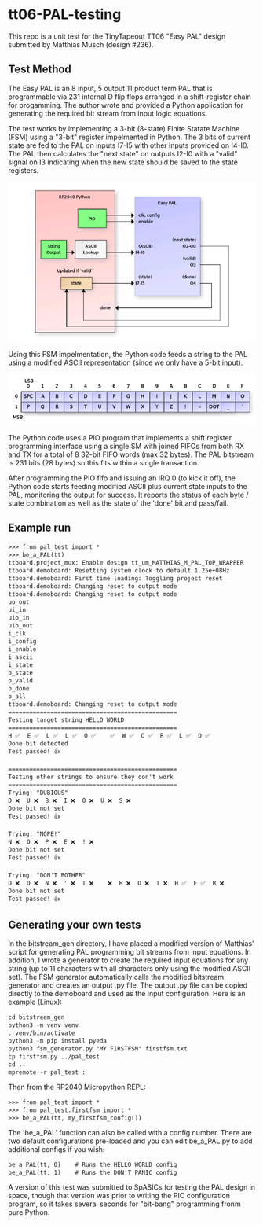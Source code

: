 # tt06-PAL-testing

This repo is a unit test for the TinyTapeout TT06 "Easy PAL" design submitted 
by Matthias Musch (design #236).  

## Test Method

The Easy PAL is an 8 input, 5 output 11 product term PAL that is programmable 
via 231 internal D flip flops arranged in a shift-register chain for progamming.
The author wrote and provided a Python application for generating the required bit
stream from input logic equations.  

The test works by implementing a 3-bit (8-state) Finite Statate Machine (FSM) using
a "3-bit" register impelmented in Python.  The 3 bits of current state are fed to the
PAL on inputs I7-I5 with other inputs provided on I4-I0.  The PAL then calculates the
"next state" on outputs I2-I0 with a "valid" signal on I3 indicating when the new
state should be saved to the state registers.  

![](diagrams/block_diagram.png)

Using this FSM impelmentation, the Python code feeds a string to the PAL using a modified
ASCII representation (since we only have a 5-bit input).

![](diagrams/modified_ascii.png)

The Python code uses a PIO program that implements a shift register programming interface
using a single SM with joined FIFOs from both RX and TX for a total of 8 32-bit FIFO words
(max 32 bytes).  The PAL bitstream is 231 bits (28 bytes) so this fits within a single
transaction.

After programming the PIO fifo and issuing an IRQ 0 (to kick it off), the Python code
starts feeding modified ASCII plus current state inputs to the PAL, monitoring the output
for success.  It reports the status of each byte / state combination as well as the state
of the 'done' bit and pass/fail.

## Example run
    >>> from pal_test import *
    >>> be_a_PAL(tt)
    ttboard.project_mux: Enable design tt_um_MATTHIAS_M_PAL_TOP_WRAPPER
    ttboard.demoboard: Resetting system clock to default 1.25e+08Hz
    ttboard.demoboard: First time loading: Toggling project reset
    ttboard.demoboard: Changing reset to output mode
    ttboard.demoboard: Changing reset to output mode
    uo_out
    ui_in
    uio_in
    uio_out
    i_clk
    i_config
    i_enable
    i_ascii
    i_state
    o_state
    o_valid
    o_done
    o_all
    ttboard.demoboard: Changing reset to output mode
    ================================================
    Testing target string HELLO WORLD
    ================================================
    H ✅  E ✅  L ✅  L ✅  O ✅    ✅  W ✅  O ✅  R ✅  L ✅  D ✅
    Done bit detected
    Test passed! 👍

    ================================================
    Testing other strings to ensure they don't work
    ================================================
    Trying: "DUBIOUS"
    D ❌  U ❌  B ❌  I ❌  O ❌  U ❌  S ❌
    Done bit not set
    Test passed! 👍

    Trying: "NOPE!"
    N ❌  O ❌  P ❌  E ❌  ! ❌
    Done bit not set
    Test passed! 👍

    Trying: "DON'T BOTHER"
    D ❌  O ❌  N ❌  ' ❌  T ❌    ❌  B ❌  O ❌  T ❌  H ✅  E ✅  R ❌
    Done bit not set
    Test passed! 👍

## Generating your own tests

In the bitstream_gen directory, I have placed a modified version of Matthias' 
script for generating PAL programming bit streams from input equations.  In 
addition, I wrote a generator to create the required input equations for any
string (up to 11 characters with all characters only using the modified ASCII
set).  The FSM generator automatically calls the modified bitstream generator
and creates an output .py file.  The output .py file can be copied directly to
the demoboard and used as the input configuration. Here is an example (Linux):

    cd bitstream_gen
    python3 -m venv venv
    . venv/bin/activate
    python3 -m pip install pyeda
    python3 fsm_generator.py "MY FIRSTFSM" firstfsm.txt
    cp firstfsm.py ../pal_test
    cd ..
    mpremote -r pal_test :

Then from the RP2040 Micropython REPL:

    >>> from pal_test import *
    >>> from pal_test.firstfsm import *
    >>> be_a_PAL(tt, my_firstfsm_config())

The 'be_a_PAL' function can also be called with a config number.  There are two 
default configurations pre-loaded and you can edit be_a_PAL.py to add additional
configs if you wish:

    be_a_PAL(tt, 0)    # Runs the HELLO WORLD config
    be_a_PAL(tt, 1)    # Runs the DON'T PANIC config

A version of this test was submitted to SpASICs for testing the PAL design in
space, though that version was prior to writing the PIO configuration program, so
it takes several seconds for "bit-bang" programming fronm pure Python.
